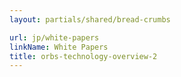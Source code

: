 ```yaml
---
layout: partials/shared/bread-crumbs

url: jp/white-papers
linkName: White Papers
title: orbs-technology-overview-2
---
```

